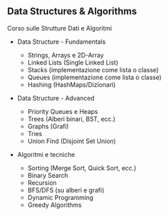 ## Data Structures & Algorithms
Corso sulle Strutture Dati e Algoritmi

- Data Structure - Fundamentals
    - Strings, Arrays e 2D-Array
    - Linked Lists (Single Linked List)
    - Stacks (implementazione come lista o classe)
    - Queues (implementazione come lista o classe)
    - Hashing (HashMaps/Dizionari)

- Data Structure - Advanced
    - Priority Queues e Heaps
    - Trees (Alberi binari, BST, ecc.)
    - Graphs (Grafi)
    - Tries
    - Union Find (Disjoint Set Union)

- Algoritmi e tecniche
    - Sorting (Merge Sort, Quick Sort, ecc.)
    - Binary Search
    - Recursion
    - BFS/DFS (su alberi e grafi)
    - Dynamic Programming
    - Greedy Algorithms
